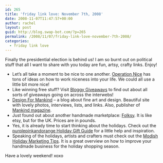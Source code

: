 ```yaml
---
id: 265
title: 'friday link love: November 7th, 2008'
date: 2008-11-07T11:47:57+00:00
author: rachel
layout: post
guid: http://blog.swap-bot.com/?p=265
permalink: /2008/11/07/friday-link-love-november-7th-2008/
categories:
  - friday link love
---
```

Finally the presidential election is behind us! I am so burnt out on political stuff that all I want to share with you today are fun, artsy, crafty links. Enjoy!

  * Let&#8217;s all take a moment to be nice to one another. [Operation Nice](http://www.operationnice.com/) has tons of ideas on how to work niceness into your life. We could all use a little bit more nice!
  * Like winning free stuff? Visit [Bloggy Giveaways](http://www.donttrythisathome.typepad.com/bloggy_giveaways/) to find out about all sorts of giveaways going on across the interwebs!
  * [Design For Mankind](http://www.designformankind.com/) &#8211; a blog about fine art and design. Beautiful site with lovely photos, interviews, lists, and links. Also, publisher of [Mankind magazine](http://www.designformankind.com/2008/11/mankind-mag-issue-five/).
  * Just found out about another handmade marketplace: [Folksy](http://www.folksy.com/). It is like etsy, but for the UK. Prices are in pounds.
  * Yes, it is already time to start thinking about the holidays. Check out the [purplepinkandorange Holiday Gift Guide](http://www.purplepinkandorange.com/giftguide/index.php) for a little help and inspiration.
  * Speaking of the holidays, artists and crafters must check out the [Modish Holiday Marketing Tips](http://www.modishblog.com/modish/2008/11/modish-marketin.html). It is a great overview on how to improve your handmade business for the holiday shopping season.

Have a lovely weekend! xoxo